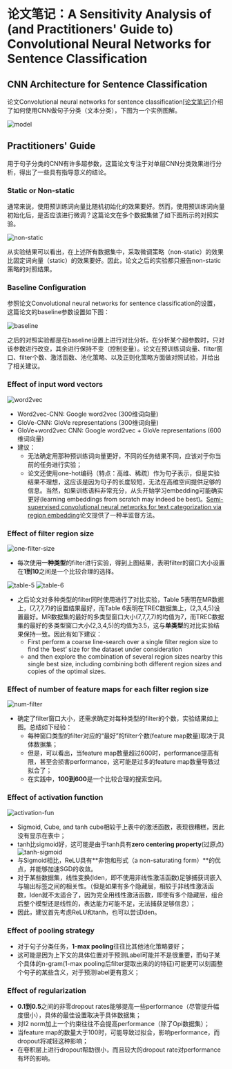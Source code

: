 # 论文笔记：A Sensitivity Analysis of (and Practitioners' Guide to) Convolutional Neural Networks for Sentence Classification

## CNN Architecture for Sentence Classification
论文Convolutional neural networks for sentence classification[[论文笔记]](https://github.com/llhthinker/NLP-Papers/blob/master/text%20classification/2017-10/Convolutional%20Neural%20Networks%20for%20Sentence%20Classification/note.md)介绍了如何使用CNN做句子分类（文本分类），下图为一个实例图解。

![model](./model.png)

## Practitioners' Guide
用于句子分类的CNN有许多超参数，这篇论文专注于对单层CNN分类效果进行分析，得出了一些具有指导意义的结论。

### Static or Non-static
通常来说，使用预训练词向量比随机初始化的效果要好。然而，使用预训练词向量初始化后，是否应该进行微调？这篇论文在多个数据集做了如下图所示的对照实验。

![non-static](./non-static.png)

从实验结果可以看出，在上述所有数据集中，采取微调策略（non-static）的效果比固定词向量（static）的效果要好。因此，论文之后的实验都只报告non-static策略的对照结果。

### Baseline Configuration
参照论文Convolutional neural networks for sentence classification的设置，这篇论文的baseline参数设置如下图：

![baseline](./baseline.png)

之后的对照实验都是在baseline设置上进行对比分析。在分析某个超参数时，只对该参数进行改变，其余进行保持不变（控制变量）。论文在预训练词向量、filter窗口、filter个数、激活函数、池化策略、以及正则化策略方面做对照试验，并给出了相关建议。

### Effect of input word vectors

![word2vec](./word2vec.png)

- Word2vec-CNN: Google word2vec (300维词向量)
- GloVe-CNN: GloVe representations (300维词向量)
- GloVe+word2vec CNN: Google word2vec + GloVe representations (600维词向量)
- 建议：
    - 无法确定用那种预训练词向量更好，不同的任务结果不同，应该对于你当前的任务进行实验；
    - 论文还使用one-hot编码（特点：高维、稀疏）作为句子表示，但是实验结果不理想，这应该是因为句子的长度较短，无法在高维空间提供足够的信息。当然，如果训练语料非常充分，从头开始学习embedding可能确实更好(learning embeddings from scratch may indeed be best)。[Semi-supervised convolutional neural networks for text categorization via region embedding](http://papers.nips.cc/paper/5849-semi-supervised-convolutional-neural-networks-for-text-categorization-via-region-embedding)论文提供了一种半监督方法。

### Effect of filter region size

![one-filter-size](./one-filter-size.png)

- 每次使用**一种类型**的filter进行实验，得到上图结果，表明filter的窗口大小设置在**1到10**之间是一个比较合理的选择。

![table-5](./table-5.png) ![table-6](./table-6.png)

- 之后论文对多种类型的filter同时使用进行了对比实验，Table 5表明在MR数据上，(7,7,7,7)的设置结果最好，而Table 6表明在TREC数据集上，(2,3,4,5)设置最好。MR数据集的最好的多类型窗口大小(7,7,7,7)的均值为7，而TREC数据集的最好的多类型窗口大小(2,3,4,5)的均值为3.5，这与**单类型**的对比实验结果保持一致。因此有如下建议：
    - First perform a coarse line-search over a single filter region size to find the ‘best’ size for the dataset under consideration
    - and then explore the combination of several region sizes nearby this single best size, including combining both different region sizes and copies of the optimal sizes. 

### Effect of number of feature maps for each filter region size

![num-filter](./num-filter.png)

- 确定了filter窗口大小，还需求确定对每种类型的filter的个数，实验结果如上图。总结如下经验：
    - 每种窗口类型的filter对应的“最好”的filter个数(feature map数量)取决于具体数据集；
    - 但是，可以看出，当feature map数量超过600时，performance提高有限，甚至会损害performance，这可能是过多的feature map数量导致过拟合了；
    - 在实践中，**100到600**是一个比较合理的搜索空间。

### Effect of activation function

![activation-fun](./activation-fun.png)

- Sigmoid, Cube, and tanh cube相较于上表中的激活函数，表现很糟糕，因此没有显示在表中；
- tanh比sigmoid好，这可能是由于tanh具有**zero centering property**(过原点)
![tanh-sigmoid](http://slideplayer.com/slide/5867045/19/images/5/Nonlinear+activation+functions.jpg)
- 与Sigmoid相比，ReLU具有**非饱和形式（a non-saturating form）**的优点，并能够加速SGD的收敛。
- 对于某些数据集，线性变换(Iden，即不使用非线性激活函数)足够捕获词嵌入与输出标签之间的相关性。（但是如果有多个隐藏层，相较于非线性激活函数，Iden就不太适合了，因为完全用线性激活函数，即使有多个隐藏层，组合后整个模型还是线性的，表达能力可能不足，无法捕获足够信息）；
- 因此，建议首先考虑ReLU和tanh，也可以尝试Iden。

### Effect of pooling strategy
- 对于句子分类任务，**1-max pooling**往往比其他池化策略要好；
- 这可能是因为上下文的具体位置对于预测Label可能并不是很重要，而句子某个具体的n-gram(1-max pooling后filter提取出来的的特征)可能更可以刻画整个句子的某些含义，对于预测label更有意义；

### Effect of regularization
- **0.1到0.5**之间的非零dropout rates能够提高一些performance（尽管提升幅度很小），具体的最佳设置取决于具体数据集；
- 对l2 norm加上一个约束往往不会提高performance（除了Opi数据集）；
- 当feature map的数量大于100时，可能导致过拟合，影响performance，而dropout将减轻这种影响；
- 在卷积层上进行dropout帮助很小，而且较大的dropout rate对performance有坏的影响。

